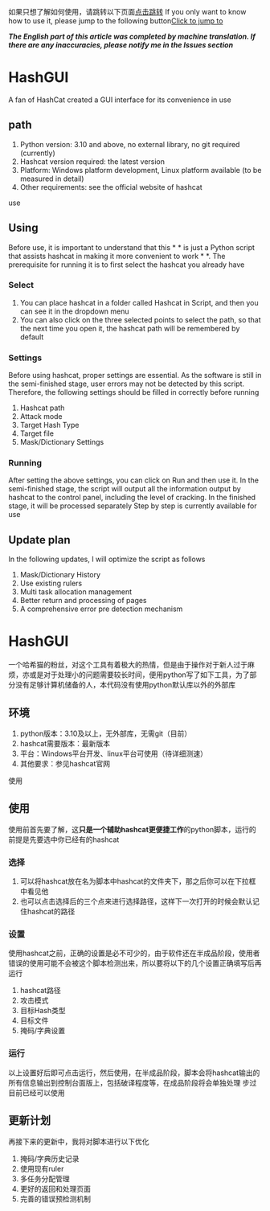 如果只想了解如何使用，请跳转以下页面[点击跳转](#使用链接)
If you only want to know how to use it, please jump to the following button[Click to jump to](#howtouse)

***The English part of this article was completed by machine translation. If there are any inaccuracies, please notify me in the Issues section***

# HashGUI
 A fan of HashCat created a GUI interface for its convenience in use
 
 ## path
 1. Python version: 3.10 and above, no external library, no git required (currently)
 2. Hashcat version required: the latest version
 3. Platform: Windows platform development, Linux platform available (to be measured in detail)
 4. Other requirements: see the official website of hashcat

<span id="howtouse"> use</span> 
## Using
Before use, it is important to understand that this * * is just a Python script that assists hashcat in making it more convenient to work * *. The prerequisite for running it is to first select the hashcat you already have
### Select
1. You can place hashcat in a folder called Hashcat in Script, and then you can see it in the dropdown menu
2. You can also click on the three selected points to select the path, so that the next time you open it, the hashcat path will be remembered by default
### Settings
Before using hashcat, proper settings are essential. As the software is still in the semi-finished stage, user errors may not be detected by this script. Therefore, the following settings should be filled in correctly before running
1. Hashcat path
2. Attack mode
3. Target Hash Type
4. Target file
5. Mask/Dictionary Settings
### Running
After setting the above settings, you can click on Run and then use it. In the semi-finished stage, the script will output all the information output by hashcat to the control panel, including the level of cracking. In the finished stage, it will be processed separately
Step by step is currently available for use
## Update plan
In the following updates, I will optimize the script as follows
1. Mask/Dictionary History
2. Use existing rulers
3. Multi task allocation management
4. Better return and processing of pages
5. A comprehensive error pre detection mechanism


# HashGUI
一个哈希猫的粉丝，对这个工具有着极大的热情，但是由于操作对于新人过于麻烦，亦或是对于处理小的问题需要较长时间，便用python写了如下工具，为了部分没有足够计算机储备的人，本代码没有使用python默认库以外的外部库


## 环境
1. python版本：3.10及以上，无外部库，无需git（目前）
2. hashcat需要版本：最新版本
3. 平台：Windows平台开发、linux平台可使用（待详细测速）
4. 其他要求：参见hashcat官网

<span id="使用链接">使用</span>
## 使用
使用前首先要了解，这**只是一个辅助hashcat更便捷工作**的python脚本，运行的前提是先要选中你已经有的hashcat
### 选择
1. 可以将hashcat放在名为脚本中hashcat的文件夹下，那之后你可以在下拉框中看见他
2. 也可以点击选择后的三个点来进行选择路径，这样下一次打开的时候会默认记住hashcat的路径
   
### 设置
使用hashcat之前，正确的设置是必不可少的，由于软件还在半成品阶段，使用者错误的使用可能不会被这个脚本检测出来，所以要将以下的几个设置正确填写后再运行
1. hashcat路径
2. 攻击模式
3. 目标Hash类型
4. 目标文件
5. 掩码/字典设置


### 运行
以上设置好后即可点击运行，然后使用，在半成品阶段，脚本会将hashcat输出的所有信息输出到控制台面版上，包括破译程度等，在成品阶段将会单独处理
步过目前已经可以使用

## 更新计划
再接下来的更新中，我将对脚本进行以下优化
1. 掩码/字典历史记录
2. 使用现有ruler
3. 多任务分配管理
4. 更好的返回和处理页面
5. 完善的错误预检测机制
